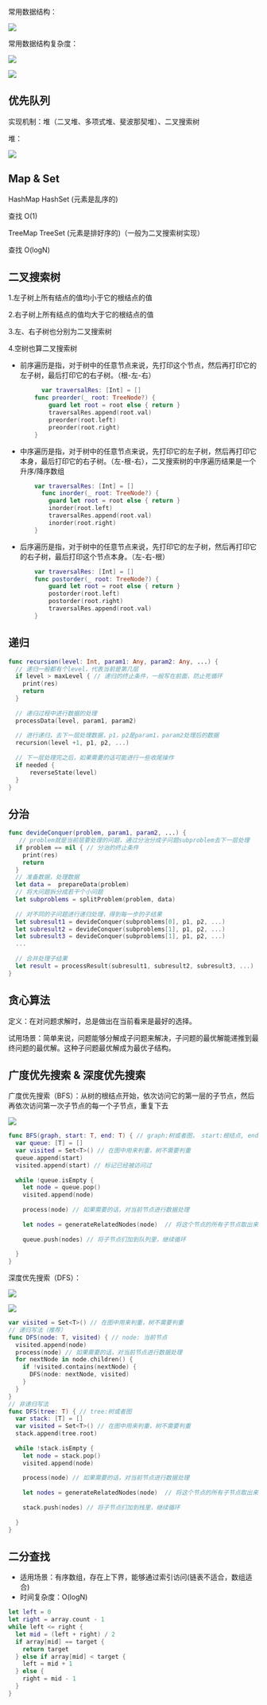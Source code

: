常用数据结构：

![](https://raw.githubusercontent.com/ChaselAn/dev-blog/master/Source/algorithm/algorithm-common.png)

常用数据结构复杂度：

![](https://raw.githubusercontent.com/ChaselAn/dev-blog/master/Source/algorithm/algorithm-all-complexity.png)

![](https://raw.githubusercontent.com/ChaselAn/dev-blog/master/Source/algorithm/algorithm-array-sort-complexity.png)

## 优先队列

实现机制：堆（二叉堆、多项式堆、斐波那契堆）、二叉搜索树

堆：

![](https://raw.githubusercontent.com/ChaselAn/dev-blog/master/Source/algorithm/algorithm-heap-complexity.png)

## Map & Set

HashMap HashSet (元素是乱序的)

查找 O(1)

TreeMap TreeSet (元素是排好序的)（一般为二叉搜索树实现）

查找 O(logN)

## 二叉搜索树

1.左子树上所有结点的值均小于它的根结点的值

2.右子树上所有结点的值均大于它的根结点的值

3.左、右子树也分别为二叉搜索树

4.空树也算二叉搜索树

* 前序遍历是指，对于树中的任意节点来说，先打印这个节点，然后再打印它的左子树，最后打印它的右子树。（根-左-右）

  ```swift
     	var traversalRes: [Int] = []
      func preorder(_ root: TreeNode?) {
          guard let root = root else { return }
          traversalRes.append(root.val)
          preorder(root.left)
          preorder(root.right)
      }
  ```

* 中序遍历是指，对于树中的任意节点来说，先打印它的左子树，然后再打印它本身，最后打印它的右子树。（左-根-右），二叉搜索树的中序遍历结果是一个升序/降序数组

  ```swift
      var traversalRes: [Int] = []
  		func inorder(_ root: TreeNode?) {
          guard let root = root else { return }
          inorder(root.left)
          traversalRes.append(root.val)
          inorder(root.right)
      }
  ```

* 后序遍历是指，对于树中的任意节点来说，先打印它的左子树，然后再打印它的右子树，最后打印这个节点本身。（左-右-根）

  ```swift
      var traversalRes: [Int] = []
      func postorder(_ root: TreeNode?) {
          guard let root = root else { return }
          postorder(root.left)
          postorder(root.right)
          traversalRes.append(root.val)
      }
  ```


## 递归

```swift
func recursion(level: Int, param1: Any, param2: Any, ...) {
  // 递归一般都有个level，代表当前是第几层
  if level > maxLevel { // 递归的终止条件，一般写在前面，防止死循环
    print(res)
    return
  }
  
  // 递归过程中进行数据的处理
  processData(level, param1, param2)
  
  // 进行递归，去下一层处理数据，p1，p2是param1，param2处理后的数据
  recursion(level +1, p1, p2, ...)
  
  // 下一层处理完之后，如果需要的话可能进行一些收尾操作
  if needed {
      reverseState(level)
  }
}
```

## 分治

```swift
func devideConquer(problem, param1, param2, ...) {
   // problem就是当前层要处理的问题，通过分治分成子问题subproblem去下一层处理
  if problem == nil { // 分治的终止条件
    print(res)
    return
  }
  // 准备数据，处理数据
  let data =  prepareData(problem)
  // 将大问题拆分成若干个小问题
  let subproblems = splitProblem(problem, data)
  
  // 对不同的子问题进行递归处理，得到每一步的子结果
  let subresult1 = devideConquer(subproblems[0], p1, p2, ...)
  let subresult2 = devideConquer(subproblems[1], p1, p2, ...)
  let subresult3 = devideConquer(subproblems[1], p1, p2, ...)
  ...
  
  // 合并处理子结果
  let result = processResult(subresult1, subresult2, subresult3, ...)
}
```

## 贪心算法

定义：在对问题求解时，总是做出在当前看来是最好的选择。

试用场景：简单来说，问题能够分解成子问题来解决，子问题的最优解能递推到最终问题的最优解。这种子问题最优解成为最优子结构。

## 广度优先搜索 & 深度优先搜索

广度优先搜索（BFS）：从树的根结点开始，依次访问它的第一层的子节点，然后再依次访问第一次子节点的每一个子节点，重复下去

![](https://raw.githubusercontent.com/ChaselAn/dev-blog/master/Source/algorithm/algorithm-bfs.png)

```swift
func BFS(graph, start: T, end: T) { // graph:树或者图， start:根结点, end: 尾结点
  var queue: [T] = []
  var visited = Set<T>() // 在图中用来判重，树不需要判重
  queue.append(start)
  visited.append(start) // 标记已经被访问过
  
  while !queue.isEmpty {
    let node = queue.pop()
    visited.append(node)
    
    process(node) // 如果需要的话，对当前节点进行数据处理
    
    let nodes = generateRelatedNodes(node)  // 将这个节点的所有子节点取出来，并在visited里判重，取出没有访问过的子节点
    
    queue.push(nodes) // 将子节点们加到队列里，继续循环
    
  }
}

```

深度优先搜索（DFS）：

![](https://raw.githubusercontent.com/ChaselAn/dev-blog/master/Source/algorithm/algorithm-dfs.png)

![](https://raw.githubusercontent.com/ChaselAn/dev-blog/master/Source/algorithm/algorithm-dfs-graph.png)

```swift
var visited = Set<T>() // 在图中用来判重，树不需要判重
// 递归写法（推荐）
func DFS(node: T, visited) { // node: 当前节点 
  visited.append(node)
  process(node) // 如果需要的话，对当前节点进行数据处理
  for nextNode in node.children() {
    if !visited.contains(nextNode) {
      DFS(node: nextNode, visited)
    }
  }
}
// 非递归写法
func DFS(tree: T) { // tree:树或者图
  var stack: [T] = []
  var visited = Set<T>() // 在图中用来判重，树不需要判重
  stack.append(tree.root)
  
  while !stack.isEmpty {
    let node = stack.pop()
    visited.append(node)
    
    process(node) // 如果需要的话，对当前节点进行数据处理
    
    let nodes = generateRelatedNodes(node)  // 将这个节点的所有子节点取出来，并在visited里判重，取出没有访问过的子节点
    
    stack.push(nodes) // 将子节点们加到栈里，继续循环
    
  }
}
```

## 二分查找

* 适用场景：有序数组，存在上下界，能够通过索引访问(链表不适合，数组适合)
* 时间复杂度：O(logN)

```swift
let left = 0
let right = array.count - 1
while left <= right {
  let mid = (left + right) / 2
  if array[mid] == target {
    return target
  } else if array[mid] < target {
    left = mid + 1
  } else {
    right = mid - 1
  }
}
```